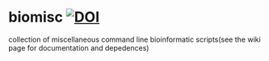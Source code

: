 # biomisc [![DOI](https://zenodo.org/badge/DOI/10.5281/zenodo.5543410.svg)](https://doi.org/10.5281/zenodo.5543410)
collection of  miscellaneous command line bioinformatic scripts(see the wiki page for documentation and depedences) 
